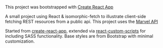 This project was bootstrapped with [Create React App](https://github.com/facebookincubator/create-react-app)

A small project using React & isomorphic-fetch to illustrate client-side fetching REST resources from a public api. This project uses the [Marvel API](http://developer.marvel.com/docs)

Started from [create-react-app](https://github.com/facebookincubator/create-react-app), extended via [react-custom-scripts](https://github.com/kitze/custom-react-scripts) for including SASS functionality. Base styles are from Bootstrap with minimal customization.
